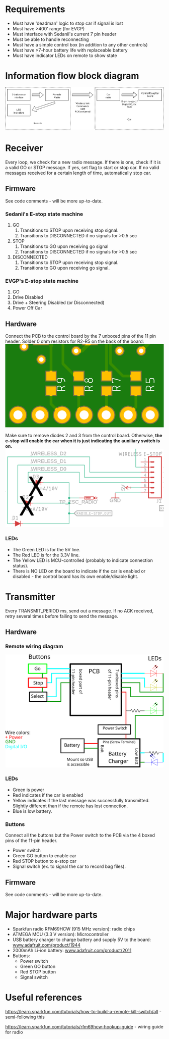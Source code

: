 # Requirements
 * Must have 'deadman' logic to stop car if signal is lost
 * Must have >400' range (for EVGP)
 * Must interface with Sedanii's current 7 pin header
 * Must be able to handle reconnecting
 * Must have a simple control box (in addition to any other controls)
 * Must have >7-hour battery life with replaceable battery
 * Must have indicator LEDs on remote to show state
 
# Information flow block diagram
![sedani-e-stop-information-flow.png](sedani-e-stop-information-flow.png)

# Receiver
Every loop, we check for a new radio message. If there is one, check if it is a valid GO or STOP message. If yes, set flag to start or stop car. If no valid messages received for a certain length of time, automatically stop car.

## Firmware
See code comments - will be more up-to-date.
 
### Sedanii's E-stop state machine
1. GO
    1. Transitions to STOP upon receiving stop signal.
    2. Transitions to DISCONNECTED if no signals for >0.5 sec
2. STOP
    1. Transitions to GO upon receiving go signal
    2. Transitions to DISCONNECTED if no signals for >0.5 sec
3. DISCONNECTED
    1. Transitions to STOP upon receiving stop signal.
    2. Transitions to GO upon receiving go signal.

### EVGP's E-stop state machine
1. GO
2. Drive Disabled
3. Drive + Steering Disabled (or Disconnected)
4. Power Off Car

## Hardware
Connect the PCB to the control board by the 7 unboxed pins of the 11 pin header. Solder 0 ohm resistors for R2-R5 on the back of the board:
![e-stop-sedani-solderbridges.png](e-stop-sedani-solderbridges.png)

Make sure to remove diodes 2 and 3 from the control board. Otherwise, **the e-stop will enable the car when it is just indicating the auxiliary switch is on.**
![control_board_3.1_removed_diode.PNG](control_board_3.1_removed_diode.PNG)

### LEDs
 * The Green LED is for the 5V line.
 * The Red LED is for the 3.3V line.
 * The Yellow LED is MCU-controlled (probably to indicate connection status).
 * There is NO LED on the board to indicate if the car is enabled or disabled - the control board has its own enable/disable light.

# Transmitter
Every TRANSMIT_PERIOD ms, send out a message. If no ACK received, retry several times before failing to send the message.

## Hardware

### Remote wiring diagram
![remote-wiring-diagram.svg](remote-wiring-diagram.svg)

### LEDs
 * Green is power
 * Red indicates if the car is enabled
 * Yellow indicates if the last message was successfully transmitted. Slightly different than if the remote has lost connection.
 * Blue is low battery.

### Buttons
Connect all the buttons but the Power switch to the PCB via the 4 boxed pins of the 11-pin header.
 * Power switch 
 * Green GO button to enable car
 * Red STOP button to e-stop car
 * Signal switch (ex. to signal the car to record bag files).
 
## Firmware
See code comments - will be more up-to-date.

# Major hardware parts
 * Sparkfun radio RFM69HCW (915 MHz version): radio chips
 * ATMEGA MCU (3.3 V version): Microcontroller
 * USB battery charger to charge battery and supply 5V to the board: www.adafruit.com/product/1944
 * 2000mAh Li-ion battery: www.adafruit.com/product/2011
 * Buttons:
    * Power switch
    * Green GO button
    * Red STOP button
    * Signal switch
    

# Useful references
https://learn.sparkfun.com/tutorials/how-to-build-a-remote-kill-switch/all - semi-following this

https://learn.sparkfun.com/tutorials/rfm69hcw-hookup-guide - wiring guide for radio
